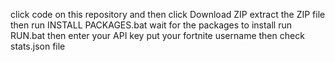 click code on this repository and then click Download ZIP
extract the ZIP file
then run INSTALL PACKAGES.bat
wait for the packages to install
run RUN.bat
then enter your API key
put your fortnite username
then check stats.json file
